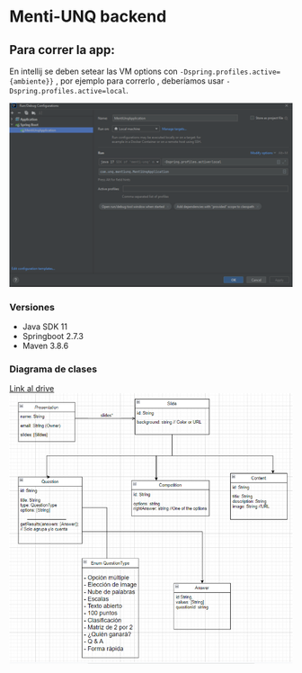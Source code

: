 # Menti-UNQ backend

## Para correr la app:

En intellij se deben setear las VM options con `-Dspring.profiles.active={ambiente}}` , por ejemplo para correrlo , deberíamos usar `-Dspring.profiles.active=local`.

![configImage.png](/src/main/resources/configImage.png)

### Versiones
- Java SDK 11
- Springboot 2.7.3
- Maven 3.8.6

### Diagrama de clases

[Link al drive](https://app.diagrams.net/#G1YICNg5vj1PZvs2D5bFTnru9EpZPZcNd0)
![classDiagram.png](/src/main/resources/class_diagram.png)
